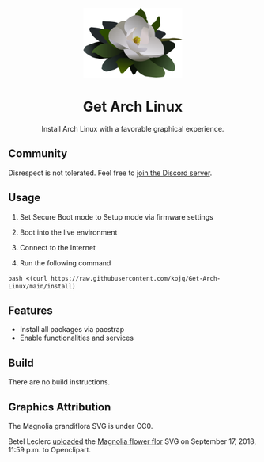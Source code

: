 <div align=center>
  <img src=LOGO.svg height=140/>

  # Get Arch Linux

  Install Arch Linux with a favorable graphical experience.
</div>

## Community

Disrespect is not tolerated. Feel free to [join the Discord server](https://discord.com/invite/C6NdvU5bzN).

## Usage

1. Set Secure Boot mode to Setup mode via firmware settings

1. Boot into the live environment

1. Connect to the Internet

1. Run the following command

```ShellSession
bash <(curl https://raw.githubusercontent.com/kojq/Get-Arch-Linux/main/install)
```

## Features

- Install all packages via pacstrap
- Enable functionalities and services

## Build

There are no build instructions.

## Graphics Attribution

The Magnolia grandiflora SVG is under CC0.

Betel Leclerc [uploaded](https://openclipart.org/download/306895/1537228771.svg) the [Magnolia flower flor](https://openclipart.org/detail/306895/magnolia-flower-flor) SVG on September 17, 2018, 11:59 p.m. to Openclipart.
